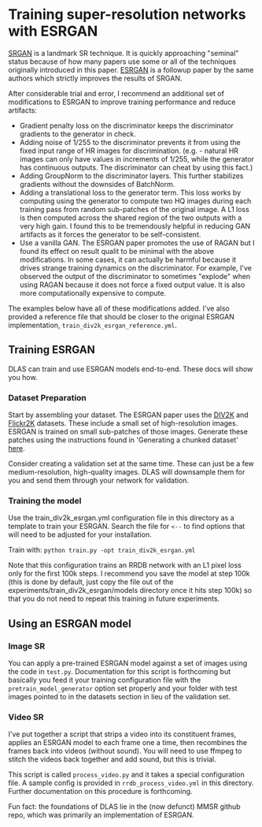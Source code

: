 # Training super-resolution networks with ESRGAN

[SRGAN](https://arxiv.org/abs/1609.04802) is a landmark SR technique. It is quickly approaching "seminal" status because of how many papers
use some or all of the techniques originally introduced in this paper. [ESRGAN](https://arxiv.org/abs/1809.00219) is a followup
paper by the same authors which strictly improves the results of SRGAN.

After considerable trial and error, I recommend an additional set of modifications to ESRGAN to
improve training performance and reduce artifacts:

*  Gradient penalty loss on the discriminator keeps the discriminator gradients to the generator in check.
*  Adding noise of 1/255 to the discriminator prevents it from using the fixed input range of HR images for discrimination. (e.g. - natural HR images can only have values in increments of 1/255, while the generator has continuous outputs. The discriminator can cheat by using this fact.)
*  Adding GroupNorm to the discriminator layers. This further stabilizes gradients without the downsides of BatchNorm.
*  Adding a translational loss to the generator term. This loss works by computing using the generator to compute two HQ images 
   during each training pass from random sub-patches of the original image. A L1 loss is then computed across the shared
   region of the two outputs with a very high gain. I found this to be tremendously helpful in reducing GAN artifacts
   as it forces the generator to be self-consistent.
*  Use a vanilla GAN. The ESRGAN paper promotes the use of RAGAN but I found its effect on result qualit to be minimal 
   with the above modifications. In some cases, it can actually be harmful because it drives strange training
   dynamics on the discriminator. For example, I've observed the output of the discriminator to sometimes
   "explode" when using RAGAN because it does not force a fixed output value. It is also more computationally expensive
   to compute.
   
The examples below have all of these modifications added. I've also provided a reference file that
should be closer to the original ESRGAN implementation, `train_div2k_esrgan_reference.yml`.

## Training ESRGAN

DLAS can train and use ESRGAN models end-to-end. These docs will show you how.

### Dataset Preparation

Start by assembling your dataset. The ESRGAN paper uses the [DIV2K](https://data.vision.ee.ethz.ch/cvl/DIV2K/) and 
[Flickr2K](https://cv.snu.ac.kr/research/EDSR/Flickr2K.tar) datasets. These include a small set of high-resolution
images. ESRGAN is trained on small sub-patches of those images. Generate these patches using the instructions found
in 'Generating a chunked dataset' [here](https://github.com/neonbjb/DL-Art-School/blob/gan_lab/codes/data/README.md).

Consider creating a validation set at the same time. These can just be a few medium-resolution, high-quality
images. DLAS will downsample them for you and send them through your network for validation.

### Training the model

Use the train_div2k_esrgan.yml configuration file in this directory as a template to train your
ESRGAN. Search the file for `<--` to find options that will need to be adjusted for your installation.

Train with:
`python train.py -opt train_div2k_esrgan.yml`

Note that this configuration trains an RRDB network with an L1 pixel loss only for the first 100k
steps. I recommend you save the model at step 100k (this is done by default, just copy the file
out of the experiments/train_div2k_esrgan/models directory once it hits step 100k) so that you 
do not need to repeat this training in future experiments.

## Using an ESRGAN model

### Image SR

You can apply a pre-trained ESRGAN model against a set of images using the code in `test.py`.
Documentation for this script is forthcoming but basically you feed it your training configuration
file with the `pretrain_model_generator` option set properly and your folder with test images
pointed to in the datasets section in lieu of the validation set.

### Video SR

I've put together a script that strips a video into its constituent frames, applies an ESRGAN
model to each frame one a time, then recombines the frames back into videos (without sound).
You will need to use ffmpeg to stitch the videos back together and add sound, but this is
trivial.

This script is called `process_video.py` and it takes a special configuration file. A sample
config is provided in `rrdb_process_video.yml` in this directory. Further documentation on this
procedure is forthcoming.

Fun fact: the foundations of DLAS lie in the (now defunct) MMSR github repo, which was
primarily an implementation of ESRGAN.
